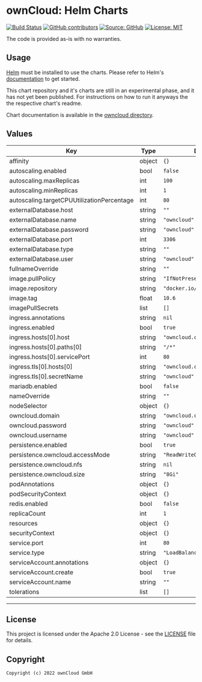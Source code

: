 # ownCloud: Helm Charts

[![Build Status](https://img.shields.io/drone/build/owncloud-docker/helm?logo=drone&server=https%3A%2F%2Fdrone.owncloud.com)](https://drone.owncloud.com/owncloud-docker/helm)
[![GitHub contributors](https://img.shields.io/github/contributors/owncloud-docker/helm)](https://github.com/owncloud-docker/helm/graphs/contributors)
[![Source: GitHub](https://img.shields.io/badge/source-github-blue.svg?logo=github&logoColor=white)](https://github.com/owncloud-docker/helm)
[![License: MIT](https://img.shields.io/github/license/owncloud-docker/helm)](https://github.com/owncloud-docker/helm/blob/master/LICENSE)

The code is provided as-is with no warranties.

## Usage

[Helm](https://helm.sh) must be installed to use the charts.
Please refer to Helm's [documentation](https://helm.sh/docs/) to get started.

This chart repository and it's charts are still in an experimental phase, and it has not yet been published.
For instructions on how to run it anyways the the respective chart's readme.

[//]: # "Once Helm is set up properly, add the repo as follows:"
[//]: # "```console"
[//]: # "helm repo add owncloud https://example.com/owncloud/helm-charts"
[//]: # "```"
[//]: # "You can then run `helm search repo owncloud` to see the charts."

Chart documentation is available in the [owncloud directory](https://github.com/owncloud-docker/helm/blob/main/charts/owncloud/README.md).

## Values

| Key                                        | Type   | Default                       | Description |
| ------------------------------------------ | ------ | ----------------------------- | ----------- |
| affinity                                   | object | `{}`                          |             |
| autoscaling.enabled                        | bool   | `false`                       |             |
| autoscaling.maxReplicas                    | int    | `100`                         |             |
| autoscaling.minReplicas                    | int    | `1`                           |             |
| autoscaling.targetCPUUtilizationPercentage | int    | `80`                          |             |
| externalDatabase.host                      | string | `""`                          |             |
| externalDatabase.name                      | string | `"owncloud"`                  |             |
| externalDatabase.password                  | string | `"owncloud"`                  |             |
| externalDatabase.port                      | int    | `3306`                        |             |
| externalDatabase.type                      | string | `""`                          |             |
| externalDatabase.user                      | string | `"owncloud"`                  |             |
| fullnameOverride                           | string | `""`                          |             |
| image.pullPolicy                           | string | `"IfNotPresent"`              |             |
| image.repository                           | string | `"docker.io/owncloud/server"` |             |
| image.tag                                  | float  | `10.6`                        |             |
| imagePullSecrets                           | list   | `[]`                          |             |
| ingress.annotations                        | string | `nil`                         |             |
| ingress.enabled                            | bool   | `true`                        |             |
| ingress.hosts[0].host                      | string | `"owncloud.chart.example"`    |             |
| ingress.hosts[0].paths[0]                  | string | `"/*"`                        |             |
| ingress.hosts[0].servicePort               | int    | `80`                          |             |
| ingress.tls[0].hosts[0]                    | string | `"owncloud.chart.example"`    |             |
| ingress.tls[0].secretName                  | string | `"owncloud"`                  |             |
| mariadb.enabled                            | bool   | `false`                       |             |
| nameOverride                               | string | `""`                          |             |
| nodeSelector                               | object | `{}`                          |             |
| owncloud.domain                            | string | `"owncloud.chart.example"`    |             |
| owncloud.password                          | string | `"owncloud"`                  |             |
| owncloud.username                          | string | `"owncloud"`                  |             |
| persistence.enabled                        | bool   | `true`                        |             |
| persistence.owncloud.accessMode            | string | `"ReadWriteOnce"`             |             |
| persistence.owncloud.nfs                   | string | `nil`                         |             |
| persistence.owncloud.size                  | string | `"8Gi"`                       |             |
| podAnnotations                             | object | `{}`                          |             |
| podSecurityContext                         | object | `{}`                          |             |
| redis.enabled                              | bool   | `false`                       |             |
| replicaCount                               | int    | `1`                           |             |
| resources                                  | object | `{}`                          |             |
| securityContext                            | object | `{}`                          |             |
| service.port                               | int    | `80`                          |             |
| service.type                               | string | `"LoadBalancer"`              |             |
| serviceAccount.annotations                 | object | `{}`                          |             |
| serviceAccount.create                      | bool   | `true`                        |             |
| serviceAccount.name                        | string | `""`                          |             |
| tolerations                                | list   | `[]`                          |             |

---

## License

This project is licensed under the Apache 2.0 License - see the [LICENSE](https://github.com/owncloud-docker/helm/blob/master/LICENSE) file for details.

## Copyright

```Text
Copyright (c) 2022 ownCloud GmbH
```
